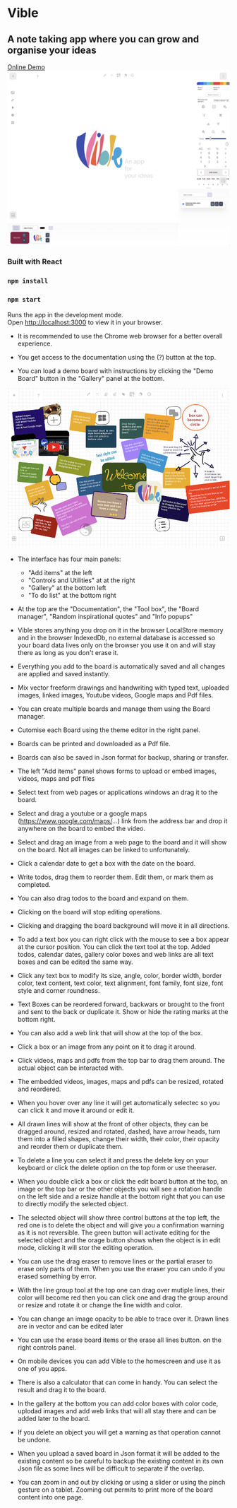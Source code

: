 # Vible

## A note taking app where you can grow and organise your ideas

[Online Demo](https://vible.netlify.app)
![interface screenshot](src/assets/screenshot.png)

### Built with React

### `npm install`

### `npm start`

Runs the app in the development mode.\
Open [http://localhost:3000](http://localhost:3000) to view it in your browser.

- It is recommended to use the Chrome web browser for a better overall experience.

- You get access to the documentation using the (?) button at the top.

- You can load a demo board with instructions by clicking the "Demo Board" button in the "Gallery" panel at the bottom.

![demo boars](src/assets/screenshot1.png)

- The interface has four main panels:

  - "Add items" at the left
  - "Controls and Utilities" at at the right
  - "Gallery" at the bottom left
  - "To do list" at the bottom right

- At the top are the "Documentation", the "Tool box", the "Board manager", "Random inspirational quotes" and "Info popups"

- Vible stores anything you drop on it in the browser LocalStore memory and in the browser IndexedDb, no external database is accessed so your board data lives only on the browser you use it on and will stay there as long as you don't erase it.

- Everything you add to the board is automatically saved and all changes are applied and saved instantly.

- Mix vector freeform drawings and handwriting with typed text, uploaded images, linked images, Youtube videos, Google maps and Pdf files.

- You can create multiple boards and manage them using the Board manager.

- Cutomise each Board using the theme editor in the right panel.

- Boards can be printed and downloaded as a Pdf file.

- Boards can also be saved in Json format for backup, sharing or transfer.

- The left "Add items" panel shows forms to upload or embed images, videos, maps and pdf files

- Select text from web pages or applications windows an drag it to the board.

- Select and drag a youtube or a google maps (https://www.google.com/maps/...) link from the address bar and drop it anywhere on the board to embed the video.

- Select and drag an image from a web page to the board and it will show on the board. Not all images can be linked to unfortunately.

- Click a calendar date to get a box with the date on the board.

- Write todos, drag them to reorder them. Edit them, or mark them as completed.

- You can also drag todos to the board and expand on them.

- Clicking on the board will stop editing operations.

- Clicking and dragging the board background will move it in all directions.

- To add a text box you can right click with the mouse to see a box appear at the cursor position. You can click the text tool at the top. Added todos, calendar dates, gallery color boxes and web links are all text boxes and can be edited the same way.

- Click any text box to modify its size, angle, color, border width, border color, text content, text color, text alignment, font family, font size, font style and corner roundness.

- Text Boxes can be reordered forward, backwars or brought to the front and sent to the back or duplicate it.
  Show or hide the rating marks at the bottom right.

- You can also add a web link that will show at the top of the box.

- Click a box or an image from any point on it to drag it around.

- Click videos, maps and pdfs from the top bar to drag them around. The actual object can be interacted with.

- The embedded videos, images, maps and pdfs can be resized, rotated and reordered.

- When you hover over any line it will get automatically selectec so you can click it and move it around or edit it.

- All drawn lines will show at the front of other objects, they can be dragged around, resized and rotated, dashed, have arrow heads, turn them into a filled shapes, change their width, their color, their opacity and reorder them or duplicate them.

- To delete a line you can select it and press the delete key on your keyboard or click the delete option on the top form or use theeraser.

- When you double click a box or click the edit board button at the top, an image or the top bar or the other objects you will see a rotation handle on the left side and a resize handle at the bottom right that you can use to directly modify the selected object.

- The selected object will show three control buttons at the top left, the red one is to delete the object and will give you a confirmation warning as it is not reversible. The green button will activate editing for the selected object and the orage button shows when the object is in edit mode, clicking it will stor the editing operation.

- You can use the drag eraser to remove lines or the partial eraser to erase only parts of them.
  When you use the eraser you can undo if you erased something by error.

- With the line group tool at the top one can drag over mutiple lines, their color will become red then you can click one and drag the group around or resize and rotate it or change the line width and color.

- You can change an image opacity to be able to trace over it. Drawn lines are in vector and can be edited later

- You can use the erase board items or the erase all lines button. on the right controls panel.

- On mobile devices you can add Vible to the homescreen and use it as one of you apps.

- There is also a calculator that can come in handy. You can select the result and drag it to the board.

- In the gallery at the bottom you can add color boxes with color code, uplodad images and add web links that will all stay there and can be added later to the board.

- If you delete an object you will get a warning as that operation cannot be undone.

- When you upload a saved board in Json format it will be added to the existing content so be careful to backup the existing content in its own Json file as some lines will be difficult to separate if the overlap.

- You can zoom in and out by clicking or using a slider or using the pinch gesture on a tablet. Zooming out permits to print more of the board content into one page.
